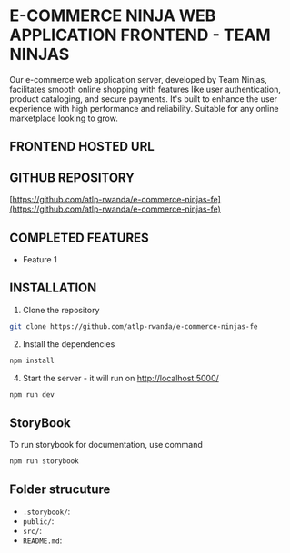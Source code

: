# E-COMMERCE NINJA WEB APPLICATION FRONTEND - TEAM NINJAS

Our e-commerce web application server, developed by Team Ninjas, facilitates smooth online shopping with features like user authentication, product cataloging, and secure payments. It's built to enhance the user experience with high performance and reliability. Suitable for any online marketplace looking to grow.

## FRONTEND HOSTED URL


## GITHUB REPOSITORY

[https://github.com/atlp-rwanda/e-commerce-ninjas-fe](https://github.com/atlp-rwanda/e-commerce-ninjas-fe)

## COMPLETED FEATURES

- Feature 1


## INSTALLATION

1. Clone the repository

```sh 
git clone https://github.com/atlp-rwanda/e-commerce-ninjas-fe 
```

2. Install the dependencies

```sh 
npm install 
```


4. Start the server - it will run on [http://localhost:5000/](http://localhost:5000/)

```sh 
npm run dev 
```

## StoryBook

To run storybook for documentation, use command

```sh 
npm run storybook 
```

## Folder strucuture

- `.storybook/`:
- `public/`:
- `src/`:
- `README.md`:


